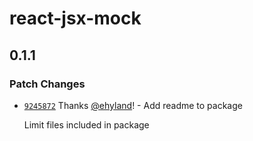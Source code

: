 # react-jsx-mock

## 0.1.1
### Patch Changes



- [`9245872`](https://github.com/ehyland/react-jsx-mock/commit/9245872783b45e56ec5887c6b22483e22b432773) Thanks [@ehyland](https://github.com/ehyland)! - Add readme to package
  
  Limit files included in package
